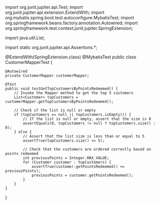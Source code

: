 import org.junit.jupiter.api.Test;
import org.junit.jupiter.api.extension.ExtendWith;
import org.mybatis.spring.boot.test.autoconfigure.MybatisTest;
import org.springframework.beans.factory.annotation.Autowired;
import org.springframework.test.context.junit.jupiter.SpringExtension;

import java.util.List;

import static org.junit.jupiter.api.Assertions.*;

@ExtendWith(SpringExtension.class)
@MybatisTest
public class CustomerMapperTest {

    @Autowired
    private CustomerMapper customerMapper;

    @Test
    public void testGetTopCustomersByPointsRedeemed() {
        // Invoke the Mapper method to get the top 5 customers
        List<Customer> topCustomers = customerMapper.getTopCustomersByPointsRedeemed();

        // Check if the list is null or empty
        if (topCustomers == null || topCustomers.isEmpty()) {
            // If the list is null or empty, assert that the size is 0
            assertEquals(0, topCustomers != null ? topCustomers.size() : 0);
        } else {
            // Assert that the list size is less than or equal to 5
            assertTrue(topCustomers.size() <= 5);

            // Check that the customers are ordered correctly based on points redeemed
            int previousPoints = Integer.MAX_VALUE;
            for (Customer customer : topCustomers) {
                assertTrue(customer.getPointsRedeemed() <= previousPoints);
                previousPoints = customer.getPointsRedeemed();
            }
        }
    }
}
